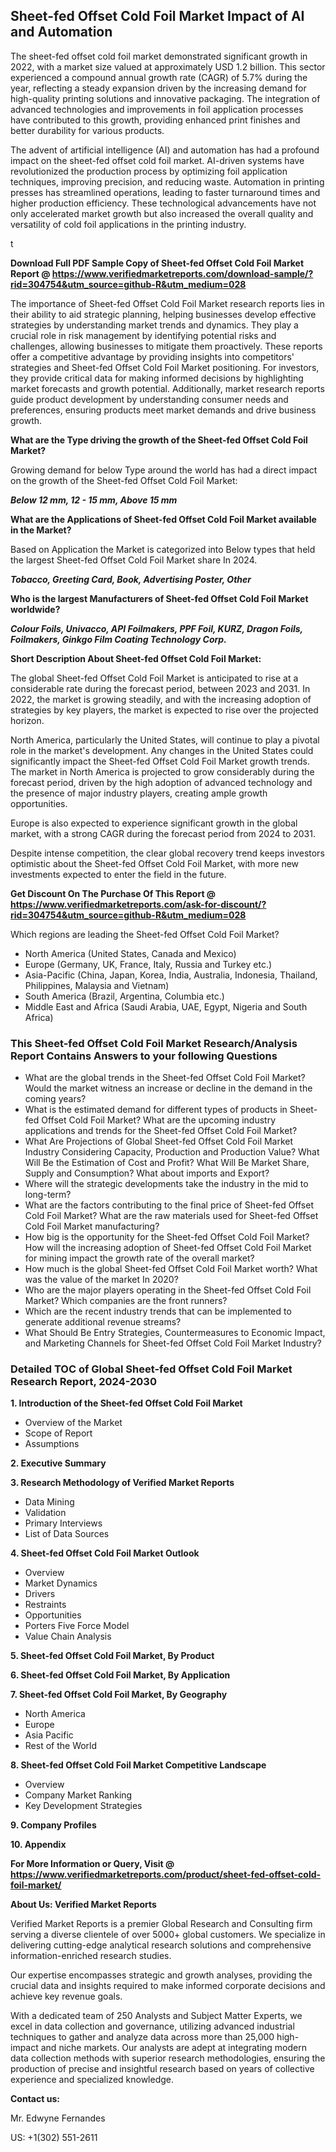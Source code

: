<h2>Sheet-fed Offset Cold Foil Market Impact of AI and Automation</h2><p>The sheet-fed offset cold foil market demonstrated significant growth in 2022, with a market size valued at approximately USD 1.2 billion. This sector experienced a compound annual growth rate (CAGR) of 5.7% during the year, reflecting a steady expansion driven by the increasing demand for high-quality printing solutions and innovative packaging. The integration of advanced technologies and improvements in foil application processes have contributed to this growth, providing enhanced print finishes and better durability for various products.</p><p>The advent of artificial intelligence (AI) and automation has had a profound impact on the sheet-fed offset cold foil market. AI-driven systems have revolutionized the production process by optimizing foil application techniques, improving precision, and reducing waste. Automation in printing presses has streamlined operations, leading to faster turnaround times and higher production efficiency. These technological advancements have not only accelerated market growth but also increased the overall quality and versatility of cold foil applications in the printing industry.</p>t</p><p id="" class=""><strong>Download Full PDF Sample Copy of Sheet-fed Offset Cold Foil Market Report @ <a href="https://www.verifiedmarketreports.com/download-sample/?rid=304754&utm_source=github-R&utm_medium=028" target="_blank">https://www.verifiedmarketreports.com/download-sample/?rid=304754&utm_source=github-R&utm_medium=028</a></strong></p><p>The importance of&nbsp;Sheet-fed Offset Cold Foil Market research reports lies in their ability to aid strategic planning, helping businesses develop effective strategies by understanding market trends and dynamics. They play a crucial role in risk management by identifying potential risks and challenges, allowing businesses to mitigate them proactively. These reports offer a competitive advantage by providing insights into competitors' strategies and Sheet-fed Offset Cold Foil Market positioning. For investors, they provide critical data for making informed decisions by highlighting market forecasts and growth potential. Additionally, market research reports guide product development by understanding consumer needs and preferences, ensuring products meet market demands and drive business growth.</p><p><strong>What are the&nbsp;Type driving the growth of the Sheet-fed Offset Cold Foil Market?</strong></p><p id="" class="">Growing demand for below Type around the world has had a direct impact on the growth of the Sheet-fed Offset Cold Foil Market:</p><em><strong>Below 12 mm, 12 - 15 mm, Above 15 mm</strong></em></p><strong>What are the&nbsp;Applications&nbsp;of Sheet-fed Offset Cold Foil Market available in the Market?</strong></p><p id="" class="">Based on Application the Market is categorized into Below types that held the largest Sheet-fed Offset Cold Foil Market share In 2024.</p><em><strong>Tobacco, Greeting Card, Book, Advertising Poster, Other</strong></em></p><strong>Who is the largest Manufacturers of Sheet-fed Offset Cold Foil Market worldwide?</strong></p><p><em><strong>Colour Foils, Univacco, API Foilmakers, PPF Foil, KURZ, Dragon Foils, Foilmakers, Ginkgo Film Coating Technology Corp.</strong></em></p><p id="" class=""><strong>Short Description About Sheet-fed Offset Cold Foil Market:</strong></p><p>The global Sheet-fed Offset Cold Foil Market is anticipated to rise at a considerable rate during the forecast period, between 2023 and 2031. In 2022, the market is growing steadily, and with the increasing adoption of strategies by key players, the market is expected to rise over the projected horizon.</p><p>North America, particularly the United States, will continue to play a pivotal role in the market's development. Any changes in the United States could significantly impact the Sheet-fed Offset Cold Foil Market growth trends. The market in North America is projected to grow considerably during the forecast period, driven by the high adoption of advanced technology and the presence of major industry players, creating ample growth opportunities.</p><p>Europe is also expected to experience significant growth in the global market, with a strong CAGR during the forecast period from 2024 to 2031.</p><p>Despite intense competition, the clear global recovery trend keeps investors optimistic about the Sheet-fed Offset Cold Foil Market, with more new investments expected to enter the field in the future.</p><p id="" class=""><strong>Get Discount On The Purchase Of This Report @ <a href="https://www.verifiedmarketreports.com/ask-for-discount/?rid=304754&utm_source=github-R&utm_medium=028" target="_blank">https://www.verifiedmarketreports.com/ask-for-discount/?rid=304754&utm_source=github-R&utm_medium=028</a></strong></p>Which regions are leading the Sheet-fed Offset Cold Foil Market?</p><ul><li>North America (United States, Canada and Mexico)</li><li>Europe (Germany, UK, France, Italy, Russia and Turkey etc.)</li><li>Asia-Pacific (China, Japan, Korea, India, Australia, Indonesia, Thailand, Philippines, Malaysia and Vietnam)</li><li>South America (Brazil, Argentina, Columbia etc.)</li><li>Middle East and Africa (Saudi Arabia, UAE, Egypt, Nigeria and South Africa)</li></ul><h3 id="" class="">This Sheet-fed Offset Cold Foil Market Research/Analysis Report Contains Answers to your following Questions</h3><ul><li>What are the global trends in the Sheet-fed Offset Cold Foil Market? Would the market witness an increase or decline in the demand in the coming years?</li><li>What is the estimated demand for different types of products in Sheet-fed Offset Cold Foil Market? What are the upcoming industry applications and trends for the Sheet-fed Offset Cold Foil Market?</li><li>What Are Projections of Global Sheet-fed Offset Cold Foil Market Industry Considering Capacity, Production and Production Value? What Will Be the Estimation of Cost and Profit? What Will Be Market Share, Supply and Consumption? What about imports and Export?</li><li>Where will the strategic developments take the industry in the mid to long-term?</li><li>What are the factors contributing to the final price of Sheet-fed Offset Cold Foil Market? What are the raw materials used for Sheet-fed Offset Cold Foil Market manufacturing?</li><li>How big is the opportunity for the Sheet-fed Offset Cold Foil Market? How will the increasing adoption of Sheet-fed Offset Cold Foil Market for mining impact the growth rate of the overall market?</li><li>How much is the global Sheet-fed Offset Cold Foil Market worth? What was the value of the market In 2020?</li><li>Who are the major players operating in the Sheet-fed Offset Cold Foil Market? Which companies are the front runners?</li><li>Which are the recent industry trends that can be implemented to generate additional revenue streams?</li><li>What Should Be Entry Strategies, Countermeasures to Economic Impact, and Marketing Channels for Sheet-fed Offset Cold Foil Market Industry?</li></ul><h3 id="" class="">Detailed TOC of Global Sheet-fed Offset Cold Foil Market Research Report, 2024-2030</h3><p id="" class=""><strong>1. Introduction of the Sheet-fed Offset Cold Foil Market</strong></p><ul><li>Overview of the Market</li><li>Scope of Report</li><li>Assumptions</li></ul><p id="" class=""><strong>2. Executive Summary</strong></p><p id="" class=""><strong>3. Research Methodology of Verified Market Reports</strong></p><ul><li>Data Mining</li><li>Validation</li><li>Primary Interviews</li><li>List of Data Sources</li></ul><p id="" class=""><strong>4. Sheet-fed Offset Cold Foil Market Outlook</strong></p><ul><li>Overview</li><li>Market Dynamics</li><li>Drivers</li><li>Restraints</li><li>Opportunities</li><li>Porters Five Force Model</li><li>Value Chain Analysis</li></ul><p id="" class=""><strong>5. Sheet-fed Offset Cold Foil Market, By Product</strong></p><p id="" class=""><strong>6. Sheet-fed Offset Cold Foil Market, By Application</strong></p><p id="" class=""><strong>7. Sheet-fed Offset Cold Foil Market, By Geography</strong></p><ul><li>North America</li><li>Europe</li><li>Asia Pacific</li><li>Rest of the World</li></ul><p id="" class=""><strong>8. Sheet-fed Offset Cold Foil Market Competitive Landscape</strong></p><ul><li>Overview</li><li>Company Market Ranking</li><li>Key Development Strategies</li></ul><p id="" class=""><strong>9. Company Profiles</strong></p><p id="" class=""><strong>10. Appendix</strong></p><p id="" class=""><strong>For More Information or Query, Visit @ <a href="https://www.verifiedmarketreports.com/product/sheet-fed-offset-cold-foil-market/" target="_blank">https://www.verifiedmarketreports.com/product/sheet-fed-offset-cold-foil-market/</a></strong></p><p id="" class=""><strong>About Us: Verified Market Reports</strong></p><p id="" class="">Verified Market Reports is a premier Global Research and Consulting firm serving a diverse clientele of over 5000+ global customers. We specialize in delivering cutting-edge analytical research solutions and comprehensive information-enriched research studies.</p><p id="" class="">Our expertise encompasses strategic and growth analyses, providing the crucial data and insights required to make informed corporate decisions and achieve key revenue goals.</p><p id="" class="">With a dedicated team of 250 Analysts and Subject Matter Experts, we excel in data collection and governance, utilizing advanced industrial techniques to gather and analyze data across more than 25,000 high-impact and niche markets. Our analysts are adept at integrating modern data collection methods with superior research methodologies, ensuring the production of precise and insightful research based on years of collective experience and specialized knowledge.</p><p id="" class=""><strong>Contact us:</strong></p><p id="" class="">Mr. Edwyne Fernandes</p><p id="" class="">US: +1(302) 551-2611</p>